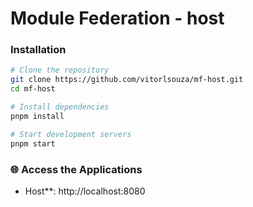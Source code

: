 # Module Federation - host

### Installation

```bash
# Clone the repository
git clone https://github.com/vitorlsouza/mf-host.git
cd mf-host

# Install dependencies
pnpm install

# Start development servers
pnpm start
```

### 🌐 Access the Applications

- Host\*\*: http://localhost:8080
